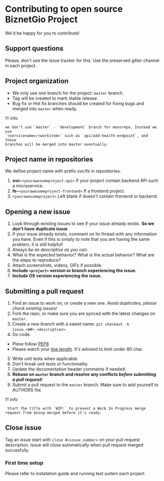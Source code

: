 # Contributing to open source BiznetGio Project

We'd be happy for you to contribute!

## Support questions

Please, don't use the issue tracker for this. Use the preserved gitter channel
in each project.

## Project organization

- We only use one branch for the project: `master` branch.
- Tag will be created to mark stable release.
- Bug fix or Hot fix branches should be created for fixing bugs and merged into
  `master` when ready.

!!! info

    we don't use `master` - `development` branch for monorepo. Instead we use
    `<servicename>/<workitem>` such as `api/add-health-endpoint`, and those
    branches will be merged into master eventually.

## Project name in repositories 

We define project name with prefix svc/fe in repositories.

1.  **svc-**`<yourawesomeproject-api>` 
	If your project contain backend APi such a microservice.
2.  **fe-**`<yourawesomeproject-frontend>` 
	If a frontend project.
3.  `<yourawesomeproject>` 
	Left blank if doesn't contain frontend or backend. 		


## Opening a new issue

1. Look through existing issues to see if your issue already
   exists. **So we don't have duplicate issue**.
2. If your issue already exists, comment on its thread with any
   information you have. Even if this is simply to note that you are having the same problem, it is still helpful!
3. Always *be as descriptive as you can*.
4. What is the expected behavior? What is the actual behavior? What are the steps to reproduce?
5. Attach screenshots, videos, GIFs if possible.
6. **Include `<project>` version or branch experiencing the issue.**
7. **Include OS version experiencing the issue.**


## Submitting a pull request

1. Find an issue to work on, or create a new one. *Avoid duplicates, please check existing issues!*
2. Fork the repo, or make sure you are synced with the latest changes on `master`.
3. Create a new branch with a sweet name: `git checkout -b issue_<##>_<description>`.
4. Do code.
 - Plese follow [PEP8](https://pep8.org/)
 - Please watch your [line length](https://baymard.com/blog/line-length-readability). It's
   advised to limit under 80 char.
5. Write unit tests when applicable.
6. Don't break unit tests or functionality.
7. Update the documentation header comments if needed.
8. **Rebase on `master` branch and resolve any conflicts _before submitting a pull request!_**
9. Submit a pull request to the `master` branch. Make sure to add yourself to
   AUTHORS file.

!!! info

     Start the title with `WIP:` to prevent a Work In Progress merge request from being merged before it's ready. 

## Close issue

Tag an issue start with `close #<issue_number>` on your pull request description.
Issue will close automatically when pull request merged succesfully. 
 
### First time setup

Please refer to instalation guide and running test suitein each project.

